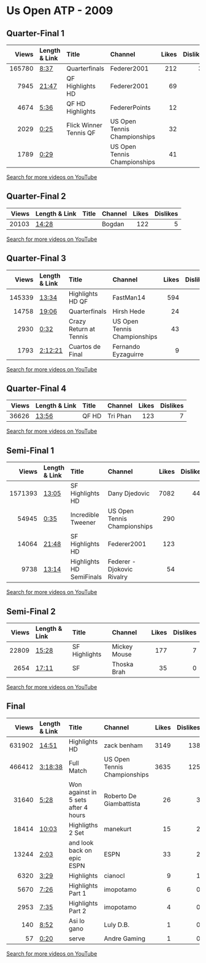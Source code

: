 
# Us Open ATP - 2009

## Quarter-Final 1
|   Views | Length & Link                                        | Title                    | Channel                      |   Likes |   Dislikes |
|--------:|:-----------------------------------------------------|:-------------------------|:-----------------------------|--------:|-----------:|
|  165780 | [8:37](https://www.youtube.com/watch?v=kPugnLvDgn4)  | Quarterfinals            | Federer2001                  |     212 |         38 |
|    7945 | [21:47](https://www.youtube.com/watch?v=1GWTg2HbK38) | QF Highlights HD         | Federer2001                  |      69 |          2 |
|    4674 | [5:36](https://www.youtube.com/watch?v=Az6u_WvN5-U)  | QF HD Highlights         | FedererPoints                |      12 |          0 |
|    2029 | [0:25](https://www.youtube.com/watch?v=8UFKOkR9PSM)  | Flick Winner   Tennis QF | US Open Tennis Championships |      32 |          1 |
|    1789 | [0:29](https://www.youtube.com/watch?v=9Uw9nSHjVwc)  |                          | US Open Tennis Championships |      41 |          0 |

[Search for more videos on YouTube](https://www.youtube.com/results?search_query=%22us+open%22+%22Federer%22+%22Soderling%22+%222009%22+%22highlights%22)     

## Quarter-Final 2
|   Views | Length & Link                                        | Title   | Channel   |   Likes |   Dislikes |
|--------:|:-----------------------------------------------------|:--------|:----------|--------:|-----------:|
|   20103 | [14:28](https://www.youtube.com/watch?v=szPcltTszR4) |         | Bogdan    |     122 |          5 |

[Search for more videos on YouTube](https://www.youtube.com/results?search_query=%22us+open%22+%22Djokovic%22+%22Verdasco%22+%222009%22+%22highlights%22)     

## Quarter-Final 3
|   Views | Length & Link                                          | Title                       | Channel                      |   Likes |   Dislikes |
|--------:|:-------------------------------------------------------|:----------------------------|:-----------------------------|--------:|-----------:|
|  145339 | [13:34](https://www.youtube.com/watch?v=BemfPINsvAw)   | Highlights HD QF            | FastMan14                    |     594 |         37 |
|   14758 | [19:06](https://www.youtube.com/watch?v=Iwcsrou7Sug)   | Quarterfinals               | Hirsh Hede                   |      24 |          4 |
|    2930 | [0:32](https://www.youtube.com/watch?v=7u3fS8EpD3w)    | Crazy Return    at   Tennis | US Open Tennis Championships |      43 |          2 |
|    1793 | [2:12:21](https://www.youtube.com/watch?v=zN1QPextthw) | Cuartos de Final            | Fernando Eyzaguirre          |       9 |          1 |

[Search for more videos on YouTube](https://www.youtube.com/results?search_query=%22us+open%22+%22Nadal%22+%22Gonzalez%22+%222009%22+%22highlights%22)     

## Quarter-Final 4
|   Views | Length & Link                                        | Title   | Channel   |   Likes |   Dislikes |
|--------:|:-----------------------------------------------------|:--------|:----------|--------:|-----------:|
|   36626 | [13:56](https://www.youtube.com/watch?v=Ze-zkgQb0tA) | QF HD   | Tri Phan  |     123 |          7 |

[Search for more videos on YouTube](https://www.youtube.com/results?search_query=%22us+open%22+%22Potro%22+%22Cilic%22+%222009%22+%22highlights%22)     

## Semi-Final 1
|   Views | Length & Link                                        | Title                      | Channel                      |   Likes |   Dislikes |
|--------:|:-----------------------------------------------------|:---------------------------|:-----------------------------|--------:|-----------:|
| 1571393 | [13:05](https://www.youtube.com/watch?v=X4r-ci-KcvE) | SF  Highlights HD          | Dany Djedovic                |    7082 |        443 |
|   54945 | [0:35](https://www.youtube.com/watch?v=6x_hyaB9pgg)  | Incredible   Tweener       | US Open Tennis Championships |     290 |          1 |
|   14064 | [21:48](https://www.youtube.com/watch?v=60B232xMBO4) | SF Highlights HD           | Federer2001                  |     123 |          3 |
|    9738 | [13:14](https://www.youtube.com/watch?v=5cvwXjS3MiU) | Highlights HD   SemiFinals | Federer - Djokovic Rivalry   |      54 |          1 |

[Search for more videos on YouTube](https://www.youtube.com/results?search_query=%22us+open%22+%22Federer%22+%22Djokovic%22+%222009%22+%22highlights%22)     

## Semi-Final 2
|   Views | Length & Link                                        | Title         | Channel      |   Likes |   Dislikes |
|--------:|:-----------------------------------------------------|:--------------|:-------------|--------:|-----------:|
|   22809 | [15:28](https://www.youtube.com/watch?v=d_yAIi42LTY) | SF Highlights | Mickey Mouse |     177 |          7 |
|    2654 | [17:11](https://www.youtube.com/watch?v=Yx_Zw3YmYSo) | SF            | Thoska Brah  |      35 |          0 |

[Search for more videos on YouTube](https://www.youtube.com/results?search_query=%22us+open%22+%22Potro%22+%22Nadal%22+%222009%22+%22highlights%22)     

## Final
|   Views | Length & Link                                          | Title                                | Channel                      |   Likes |   Dislikes |
|--------:|:-------------------------------------------------------|:-------------------------------------|:-----------------------------|--------:|-----------:|
|  631902 | [14:51](https://www.youtube.com/watch?v=Xxb4MIsBBsg)   | Highlights     HD                    | zack benham                  |    3149 |        138 |
|  466412 | [3:18:38](https://www.youtube.com/watch?v=AlJFsGQpsas) | Full Match                           | US Open Tennis Championships |    3635 |        125 |
|   31640 | [5:28](https://www.youtube.com/watch?v=ko3L7yd4Sf8)    | Won against  in 5 sets after 4 hours | Roberto De Giambattista      |      26 |          3 |
|   18414 | [10:03](https://www.youtube.com/watch?v=lDzTzhxl7PY)   | Highligths 2 Set                     | manekurt                     |      15 |          2 |
|   13244 | [2:03](https://www.youtube.com/watch?v=ID15RUVxFSk)    | and   look back on epic     ESPN     | ESPN                         |      33 |          2 |
|    6320 | [3:29](https://www.youtube.com/watch?v=VJLWaecBP-w)    | Highlights                           | cianocl                      |       9 |          1 |
|    5670 | [7:26](https://www.youtube.com/watch?v=HdEfVbfdB4k)    | Highlights Part 1                    | imopotamo                    |       6 |          0 |
|    2953 | [7:35](https://www.youtube.com/watch?v=qzqZpUKgzko)    | Highlights Part 2                    | imopotamo                    |       4 |          0 |
|     140 | [8:52](https://www.youtube.com/watch?v=xu2cYhstHTk)    | Asi lo gano                          | Luly D.B.                    |       1 |          0 |
|      57 | [0:20](https://www.youtube.com/watch?v=FWgTF2ol45g)    | serve                                | Andre Gaming                 |       1 |          0 |

[Search for more videos on YouTube](https://www.youtube.com/results?search_query=%22us+open%22+%22Potro%22+%22Federer%22+%222009%22+%22highlights%22)     
